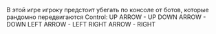 В этой игре игроку предстоит убегать по консоле от ботов, которые рандомно передвигаются
Control:
UP ARROW - UP
DOWN ARROW - DOWN
LEFT ARROW - LEFT
RIGHT ARROW - RIGHT
